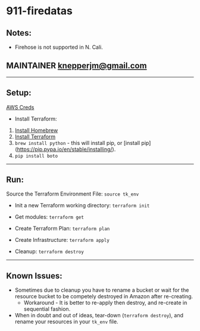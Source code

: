 # 911-firedatas

## Notes:
  * Firehose is not supported in N. Cali.

## MAINTAINER knepperjm@gmail.com

---

## Setup:
[AWS Creds](http://docs.aws.amazon.com/cli/latest/userguide/cli-chap-getting-started.html)

* Install Terraform:
1. [Install Homebrew](https://brew.sh/)
2. [Install Terraform](http://brewformulas.org/Terraform)
3. `brew install python` - this will install pip, or [install pip] (https://pip.pypa.io/en/stable/installing/).
4. `pip install boto`

---

## Run:

 Source the Terraform Environment File:
  `source tk_env`

* Init a new Terraform working directory:
  `terraform init`

* Get modules:
  `terraform get`

* Create Terraform Plan:
  `terraform plan`

* Create Infrastructure:
  `terraform apply`

* Cleanup:
  `terraform destroy`

---

## Known Issues:
  * Sometimes due to cleanup you have to rename a bucket or wait for the resource bucket to be competely destroyed in Amazon after re-creating.
    * Workaround - It is better to re-apply then destroy, and re-create in sequential fashion.
  * When in doubt and out of ideas, tear-down (`terraform destroy`), and rename your resources in your `tk_env` file.
